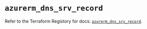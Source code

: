 # `azurerm_dns_srv_record`

Refer to the Terraform Registory for docs: [`azurerm_dns_srv_record`](https://registry.terraform.io/providers/hashicorp/azurerm/3.67.0/docs/resources/dns_srv_record).
